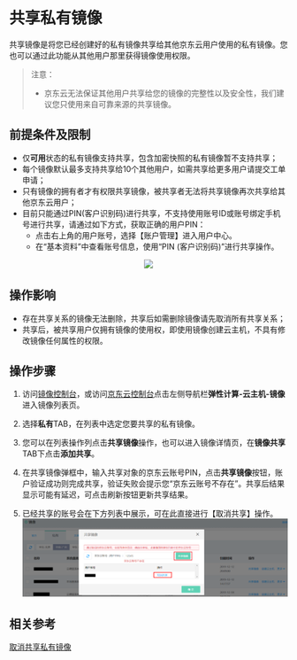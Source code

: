 # 共享私有镜像
共享镜像是将您已经创建好的私有镜像共享给其他京东云用户使用的私有镜像。您也可以通过此功能从其他用户那里获得镜像使用权限。

>注意：
>* 京东云无法保证其他用户共享给您的镜像的完整性以及安全性，我们建议您只使用来自可靠来源的共享镜像。

## 前提条件及限制
* 仅**可用**状态的私有镜像支持共享，包含加密快照的私有镜像暂不支持共享；
* 每个镜像默认最多支持共享给10个其他用户，如需共享给更多用户请提交工单申请；
* 只有镜像的拥有者才有权限共享镜像，被共享者无法将共享镜像再次共享给其他京东云用户；
* 目前只能通过PIN(客户识别码)进行共享，不支持使用账号ID或账号绑定手机号进行共享，请通过如下方式，获取正确的用户PIN：
    * 点击右上角的用户账号，选择【账户管理】进入用户中心。
    * 在“基本资料”中查看账号信息，使用“PIN (客户识别码)”进行共享操作。
<div align="center"><img src="../../../../../image/vm/Operation-Guide-Image-share1.png" width="900"></div>

## 操作影响
* 存在共享关系的镜像无法删除，共享后如需删除镜像请先取消所有共享关系；
* 共享后，被共享用户仅拥有镜像的使用权，即使用镜像创建云主机，不具有修改镜像任何属性的权限。

## 操作步骤

1. 访问[镜像控制台][2]，或访问[京东云控制台](https://console.jdcloud.com/overview)点击左侧导航栏**弹性计算-云主机-镜像**进入镜像列表页。

2. 选择**私有**TAB，在列表中选定您要共享的私有镜像。

3. 您可以在列表操作列点击**共享镜像**操作，也可以进入镜像详情页，在**镜像共享**TAB下点击**添加共享**。

4. 在共享镜像弹框中，输入共享对象的京东云账号PIN，点击**共享镜像**按钮，账户验证成功则完成共享，验证失败会提示您“京东云账号不存在”。共享后结果显示可能有延迟，可点击刷新按钮更新共享结果。

5. 已经共享的账号会在下方列表中展示，可在此直接进行【取消共享】操作。
![](../../../../../image/vm/Operation-Guide-Image-share2.png)

## 相关参考
[取消共享私有镜像](https://docs.jdcloud.com/virtual-machines/cancel-share-image)




  [1]: ./images/Operation-Guide-Image-share1.png "Operation-Guide-Image-share1.png"
  [2]: https://cns-console.jdcloud.com/host/image/list
 
 
